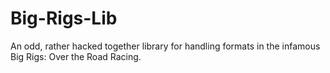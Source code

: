 # Big-Rigs-Lib
An odd, rather hacked together library for handling formats in the infamous Big Rigs: Over the Road Racing.
